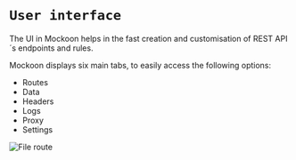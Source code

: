 # `User interface`

The UI in Mockoon helps in the fast creation and customisation of REST API´s endpoints and rules. <br>

Mockoon displays six main tabs, to easily access the following options:

* Routes
* Data
* Headers
* Logs
* Proxy
* Settings


![File route](http://localhost:3001/image/ui-view.png) 
